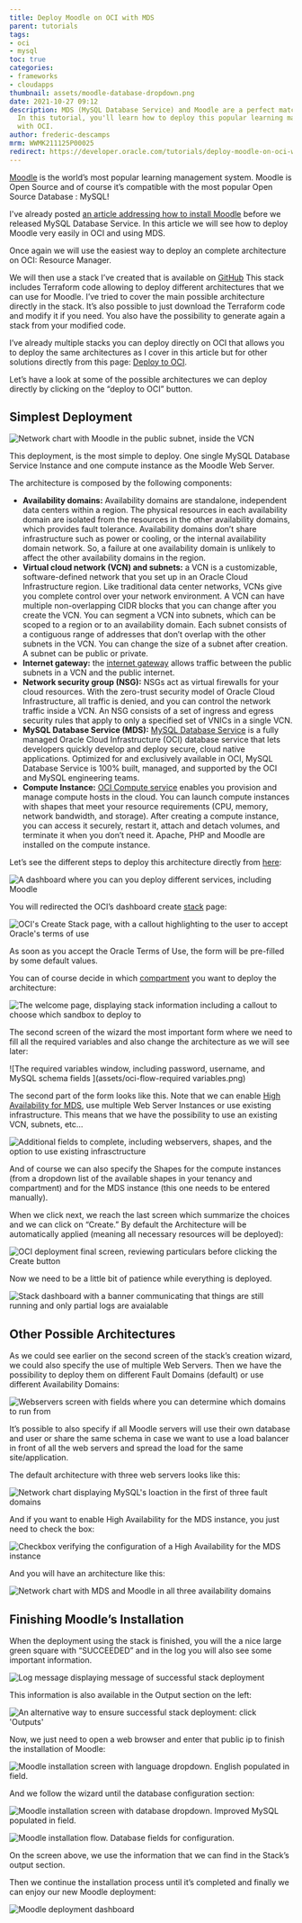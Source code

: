 ```yaml
---
title: Deploy Moodle on OCI with MDS
parent: tutorials
tags:
- oci
- mysql
toc: true
categories:
- frameworks
- cloudapps
thumbnail: assets/moodle-database-dropdown.png
date: 2021-10-27 09:12
description: MDS (MySQL Database Service) and Moodle are a perfect match for OCI.
  In this tutorial, you'll learn how to deploy this popular learning management system
  with OCI.
author: frederic-descamps
mrm: WWMK211125P00025
redirect: https://developer.oracle.com/tutorials/deploy-moodle-on-oci-with-mds/
---
```


[Moodle](https://moodle.org/) is the world’s most popular learning management system. Moodle is Open Source and of course it’s compatible with the most popular Open Source Database : MySQL!

I've already posted [an article addressing how to install Moodle](https://lefred.be/content/using-oci-to-install-moodle-with-mysql-8-0/) before we released MySQL Database Service. In this article we will see how to deploy Moodle very easily in OCI and using MDS.

Once again we will use the easiest way to deploy an complete architecture on OCI: Resource Manager.

We will then use a stack I’ve created that is available on [GitHub](https://github.com/lefred/oci-moodle-mds) This stack includes Terraform code allowing to deploy different architectures that we can use for Moodle. I’ve tried to cover the main possible architecture directly in the stack. It’s also possible to just download the Terraform code and modify it if you need. You also have the possibility to generate again a stack from your modified code.

I’ve already multiple stacks you can deploy directly on OCI that allows you to deploy the same architectures as I cover in this article but for other solutions directly from this page: [Deploy to OCI](https://lefred.be/deploy-to-oci/).

Let’s have a look at some of the possible architectures we can deploy directly by clicking on the “deploy to OCI” button.

## Simplest Deployment

![Network chart with Moodle in the public subnet, inside the VCN](assets/OCI-avail-domain-1.png)

This deployment, is the most simple to deploy. One single MySQL Database Service Instance and one compute instance as the Moodle Web Server.

The architecture is composed by the following components:

* **Availability domains:** Availability domains are standalone, independent data centers within a region. The physical resources in each availability domain are isolated from the resources in the other availability domains, which provides fault tolerance. Availability domains don’t share infrastructure such as power or cooling, or the internal availability domain network. So, a failure at one availability domain is unlikely to affect the other availability domains in the region.
* **Virtual cloud network (VCN) and subnets:** a VCN is a customizable, software-defined network that you set up in an Oracle Cloud Infrastructure region. Like traditional data center networks, VCNs give you complete control over your network environment. A VCN can have multiple non-overlapping CIDR blocks that you can change after you create the VCN. You can segment a VCN into subnets, which can be scoped to a region or to an availability domain. Each subnet consists of a contiguous range of addresses that don’t overlap with the other subnets in the VCN. You can change the size of a subnet after creation. A subnet can be public or private.
* **Internet gateway:** the [internet gateway](https://docs.oracle.com/en-us/iaas/Content/Network/Tasks/managingIGs.htm) allows traffic between the public subnets in a VCN and the public internet.
* **Network security group (NSG):** NSGs act as virtual firewalls for your cloud resources. With the zero-trust security model of Oracle Cloud Infrastructure, all traffic is denied, and you can control the network traffic inside a VCN. An NSG consists of a set of ingress and egress security rules that apply to only a specified set of VNICs in a single VCN.
* **MySQL Database Service (MDS):** [MySQL Database Service](https://docs.oracle.com/en-us/iaas/mysql-database/index.html) is a fully managed Oracle Cloud Infrastructure (OCI) database service that lets developers quickly develop and deploy secure, cloud native applications. Optimized for and exclusively available in OCI, MySQL Database Service is 100% built, managed, and supported by the OCI and MySQL engineering teams.
* **Compute Instance:** [OCI Compute service](https://docs.oracle.com/en-us/iaas/Content/Compute/Concepts/computeoverview.htm) enables you provision and manage compute hosts in the cloud. You can launch compute instances with shapes that meet your resource requirements (CPU, memory, network bandwidth, and storage). After creating a compute instance, you can access it securely, restart it, attach and detach volumes, and terminate it when you don’t need it. Apache, PHP and Moodle are installed on the compute instance.

Let’s see the different steps to deploy this architecture directly from [here](https://lefred.be/deploy-to-oci/):

![A dashboard where you can you deploy different services, including Moodle](assets/deploy-to-oci-callout.png)

You will redirected the OCI’s dashboard create [stack](https://docs.oracle.com/en/cloud/paas/cloud-stack-manager/csmug/oracle-cloud-stack-manager.htm) page:

![OCI's Create Stack page, with a callout highlighting to the user to accept Oracle's terms of use](assets/oci-flow-create-stack-w-callout.png)

As soon as you accept the Oracle Terms of Use, the form will be pre-filled by some default values.

You can of course decide in which [compartment](https://docs.oracle.com/en-us/iaas/Content/Identity/Tasks/managingcompartments.htm) you want to deploy the architecture:

![The welcome page, displaying stack information including a callout to choose which sandbox to deploy to](assets/oci-flow-create-compartment-sandbox-highlight.png)

The second screen of the wizard the most important form where we need to fill all the required variables and also change the architecture as we will see later:

![The required variables window, including password, username, and MySQL schema fields ](assets/oci-flow-required variables.png)

The second part of the form looks like this. Note that we can enable [High Availability for MDS](https://blogs.oracle.com/mysql/mysql-database-service-with-high-availability), use multiple Web Server Instances or use existing infrastructure. This means that we have the possibility to use an existing VCN, subnets, etc… 

![Additional fields to complete, including webservers, shapes, and the option to use existing infrasctructure](assets/oci-flow-webservers-shapes-fields.png)

And of course we can also specify the Shapes for the compute instances (from a dropdown list of the available shapes in your tenancy and compartment) and for the MDS instance (this one needs to be entered manually).

When we click next, we reach the last screen which summarize the choices and we can click on “Create.” By default the Architecture will be automatically applied (meaning all necessary resources will be deployed):

![OCI deployment final screen, reviewing particulars before clicking the Create button](assets/oci-flow-review-step-create-callout.png)

Now we need to be a little bit of patience while everything is deployed.

![Stack dashboard with a banner communicating that things are still running and only partial logs are avaialable](assets/stack-with-banner-partial-logs.png)

## Other Possible Architectures

As we could see earlier on the second screen of the stack’s creation wizard, we could also specify the use of multiple Web Servers. Then we have the possibility to deploy them on different Fault Domains (default) or use different Availability Domains:

![Webservers screen with fields where you can determine which domains to run from](assets/oci-webservers-with-domain-fields.png)

It’s possible to also specify if all Moodle servers will use their own database and user or share the same schema in case we want to use a load balancer in front of all the web servers and spread the load for the same site/application.

The default architecture with three web servers looks like this:

![Network chart displaying MySQL's loaction in the first of three fault domains](assets/oci-moodle-mysql-in-fault-domains.png)

And if you want to enable High Availability for the MDS instance, you just need to check the box:

![Checkbox verifying the configuration of a High Availability for the MDS instance](assets/oci-high-availability-for-mds-toggle.png)

And you will have an architecture like this:

![Network chart with MDS and Moodle in all three availability domains](assets/oci-chart-moodle-mds-all-domains.png)

 ## Finishing Moodle’s Installation

When the deployment using the stack is finished, you will the a nice large green square with “SUCCEEDED” and in the log you will also see some important information.

![Log message displaying message of successful stack deployment](assets/oci-stack-deployment-success-log-msg.png)

This information is also available in the Output section on the left:

![An alternative way to ensure successful stack deployment: click 'Outputs'](assets/oci-stack-deployment-outputs-selected.png)

Now, we just need to open a web browser and enter that public ip to finish the installation of Moodle:

![Moodle installation screen with language dropdown. English populated in field.](assets/moodle-select-language.png)

And we follow the wizard until the database configuration section:

![Moodle installation screen with database dropdown. Improved MySQL populated in field.](assets/moodle-database-dropdown.png)

![Moodle installation flow. Database fields for configuration.](assets/moodle-database-settings.png)

On the screen above, we use the information that we can find in the Stack’s output section.

Then we continue the installation process until it’s completed and finally we can enjoy our new Moodle deployment:

![Moodle deployment dashboard](assets/moodle-deployment-dashboard.png)
